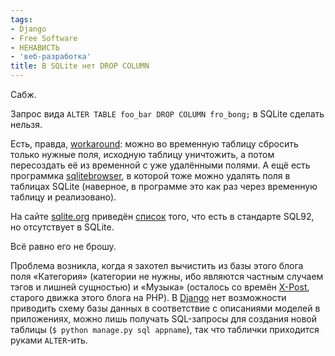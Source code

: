 ```yaml
---
tags:
- Django
- Free Software
- НЕНАВИСТЬ
- 'веб-разработка'
title: В SQLite нет DROP COLUMN
---
```


Сабж.

Запрос вида `ALTER TABLE foo_bar DROP COLUMN fro_bong;` в SQLite сделать
нельзя.

Есть, правда, [workaround][]: можно во временную таблицу сбросить только
нужные поля, исходную таблицу уничтожить, а потом пересоздать её из
временной с уже удалёнными полями. А ещё есть программка
[sqlitebrowser][], в которой тоже можно удалять поля в таблицах SQLite
(наверное, в программе это как раз через временную таблицу и
реализовано).

На сайте [sqlite.org][] приведён [список][] того, что есть в стандарте
SQL92, но отсутствует в SQLite.

Всё равно его не брошу.

Проблема возникла, когда я захотел вычистить из базы этого блога поля
«Категория» (категории не нужны, ибо являются частным случаем тэгов и
лишней сущностью) и «Музыка» (осталось со времён [X-Post][], старого
движка этого блога на PHP). В [Django][] нет возможности приводить схему
базы данных в соответствие с описаниями моделей в приложениях, можно
лишь получать SQL-запросы для создания новой таблицы
(`$ python manage.py sql appname`), так что таблички приходится руками
`ALTER`-ить.

  [workaround]: http://grass.gdf-hannover.de/wiki/Sqlite_Drop_Column
  [sqlitebrowser]: http://sqlitebrowser.sourceforge.net/
  [sqlite.org]: http://sqlite.org/
  [список]: http://www.sqlite.org/omitted.html
  [X-Post]: http://dzhus.org/blog/tag/X-Post
  [Django]: http://djangoproject.com/

